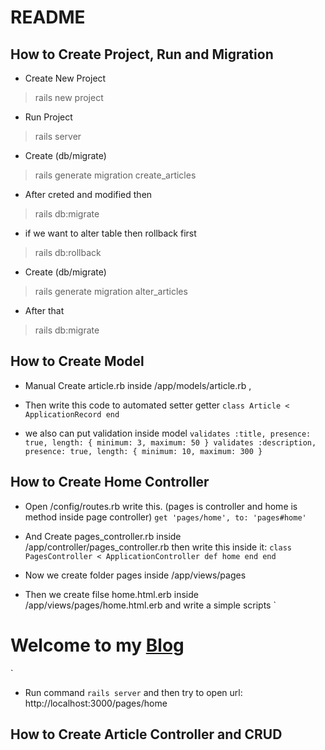 # README


## How to Create Project, Run and Migration

* Create New Project
> rails new project

* Run Project
> rails server

* Create (db/migrate)
> rails generate migration create_articles

* After creted and modified then
> rails db:migrate

* if we want to alter table then rollback first
> rails db:rollback

* Create (db/migrate)
> rails generate migration alter_articles

* After that
> rails db:migrate


## How to Create Model

* Manual Create article.rb inside /app/models/article.rb ,
* Then write this code to automated setter getter
`class Article < ApplicationRecord
end`

* we also can put validation inside model
`validates :title, presence: true, length: { minimum: 3, maximum: 50 }
validates :description, presence: true, length: { minimum: 10, maximum: 300 }`


## How to Create Home Controller

* Open /config/routes.rb write this. (pages is controller and home is method inside page controller)
`get 'pages/home', to: 'pages#home' `

* And Create pages_controller.rb inside /app/controller/pages_controller.rb then write this inside it:
`class PagesController < ApplicationController
  def home
  end
end`

* Now we create folder pages inside /app/views/pages
* Then we create filse home.html.erb inside /app/views/pages/home.html.erb and write a simple scripts
`<!DOCTYPE html>
<html lang="en" dir="ltr">
  <head>
    <meta charset="utf-8">
    <title>Flash</title>
  </head>
  <body>
    <h1>Welcome to my <a href="#">Blog</a></h1>
  </body>
</html>`

* Run command `rails server` and then try to open url: http://localhost:3000/pages/home


## How to Create Article Controller and CRUD
